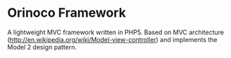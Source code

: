 # Orinoco Framework 

A lightweight MVC framework written in PHP5. Based on MVC architecture (http://en.wikipedia.org/wiki/Model-view-controller) and implements the Model 2 design pattern.
